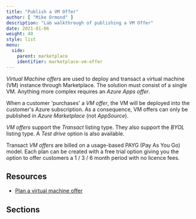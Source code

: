 ```yaml
---
title: "Publish a VM Offer"
author: [ "Mike Ormond" ]
description: "Lab walkthrough of publishing a VM Offer"
date: 2021-01-06
weight: 40
style: list
menu:
  side:
    parent: marketplace
    identifier: marketplace-vm-offer
---
```


*Virtual Machine offers* are used to deploy and transact a virtual machine (VM) instance through Marketplace. The solution must consist of a single VM. Anything more complex requires an *Azure Apps offer*.

When a customer 'purchases' a *VM offer*, the VM will be deployed into the customer's Azure subscription. As a consequence, VM offers can only be published in *Azure Marketplace* (not *AppSource*).

*VM offers* support the *Transact* listing type. They also support the *BYOL* listing type. A *Test drive* option is also available.

Transact *VM offers* are billed on a usage-based PAYG (Pay As You Go) model. Each plan can be created with a free trial option giving you the option to offer customers a 1 / 3 / 6 month period with no licence fees.

## Resources

* [Plan a virtual machine offer](https://docs.microsoft.com/azure/marketplace/marketplace-virtual-machines)

## Sections

